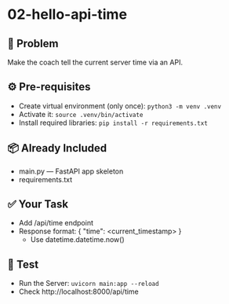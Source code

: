 # 02-hello-api-time

## 🎯 Problem
Make the coach tell the current server time via an API.

## ⚙️ Pre-requisites
- Create virtual environment (only once): `python3 -m venv .venv`
- Activate it: `source .venv/bin/activate`
- Install required libraries: `pip install -r requirements.txt`

## 📦 Already Included
- main.py — FastAPI app skeleton
- requirements.txt 

## ✅ Your Task
- Add /api/time endpoint
- Response format: { "time": <current_timestamp> }
  - Use datetime.datetime.now()

## 🧪 Test
-  Run the Server: `uvicorn main:app --reload`
- Check http://localhost:8000/api/time